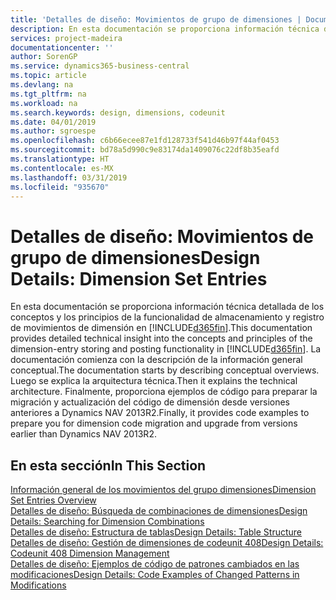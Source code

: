 ```yaml
---
title: 'Detalles de diseño: Movimientos de grupo de dimensiones | Documentos de Microsoft'
description: En esta documentación se proporciona información técnica detallada de los conceptos y los principios que se usan para rediseñar la característica de almacenamiento y registro de movimientos de dimensión.
services: project-madeira
documentationcenter: ''
author: SorenGP
ms.service: dynamics365-business-central
ms.topic: article
ms.devlang: na
ms.tgt_pltfrm: na
ms.workload: na
ms.search.keywords: design, dimensions, codeunit
ms.date: 04/01/2019
ms.author: sgroespe
ms.openlocfilehash: c6b66ecee87e1fd128733f541d46b97f44af0453
ms.sourcegitcommit: bd78a5d990c9e83174da1409076c22df8b35eafd
ms.translationtype: HT
ms.contentlocale: es-MX
ms.lasthandoff: 03/31/2019
ms.locfileid: "935670"
---
```

# <a name="design-details-dimension-set-entries"></a><span data-ttu-id="c7e75-103">Detalles de diseño: Movimientos de grupo de dimensiones</span><span class="sxs-lookup"><span data-stu-id="c7e75-103">Design Details: Dimension Set Entries</span></span>
<span data-ttu-id="c7e75-104">En esta documentación se proporciona información técnica detallada de los conceptos y los principios de la funcionalidad de almacenamiento y registro de movimientos de dimensión en [!INCLUDE[d365fin](includes/d365fin_md.md)].</span><span class="sxs-lookup"><span data-stu-id="c7e75-104">This documentation provides detailed technical insight into the concepts and principles of the dimension-entry storing and posting functionality in [!INCLUDE[d365fin](includes/d365fin_md.md)].</span></span> <span data-ttu-id="c7e75-105">La documentación comienza con la descripción de la información general conceptual.</span><span class="sxs-lookup"><span data-stu-id="c7e75-105">The documentation starts by describing conceptual overviews.</span></span> <span data-ttu-id="c7e75-106">Luego se explica la arquitectura técnica.</span><span class="sxs-lookup"><span data-stu-id="c7e75-106">Then it explains the technical architecture.</span></span> <span data-ttu-id="c7e75-107">Finalmente, proporciona ejemplos de código para preparar la migración y actualización del código de dimensión desde versiones anteriores a Dynamics NAV 2013R2.</span><span class="sxs-lookup"><span data-stu-id="c7e75-107">Finally, it provides code examples to prepare you for dimension code migration and upgrade from versions earlier than Dynamics NAV 2013R2.</span></span>  

## <a name="in-this-section"></a><span data-ttu-id="c7e75-108">En esta sección</span><span class="sxs-lookup"><span data-stu-id="c7e75-108">In This Section</span></span>  
[<span data-ttu-id="c7e75-109">Información general de los movimientos del grupo dimensiones</span><span class="sxs-lookup"><span data-stu-id="c7e75-109">Dimension Set Entries Overview</span></span>](design-details-dimension-set-entries-overview.md)  
[<span data-ttu-id="c7e75-110">Detalles de diseño: Búsqueda de combinaciones de dimensiones</span><span class="sxs-lookup"><span data-stu-id="c7e75-110">Design Details: Searching for Dimension Combinations</span></span>](design-details-searching-for-dimension-combinations.md)  
[<span data-ttu-id="c7e75-111">Detalles de diseño: Estructura de tablas</span><span class="sxs-lookup"><span data-stu-id="c7e75-111">Design Details: Table Structure</span></span>](design-details-table-structure.md)  
[<span data-ttu-id="c7e75-112">Detalles de diseño: Gestión de dimensiones de codeunit 408</span><span class="sxs-lookup"><span data-stu-id="c7e75-112">Design Details: Codeunit 408 Dimension Management</span></span>](design-details-codeunit-408-dimension-management.md)  
[<span data-ttu-id="c7e75-113">Detalles de diseño: Ejemplos de código de patrones cambiados en las modificaciones</span><span class="sxs-lookup"><span data-stu-id="c7e75-113">Design Details: Code Examples of Changed Patterns in Modifications</span></span>](design-details-code-examples-of-changed-patterns-in-modifications.md)
